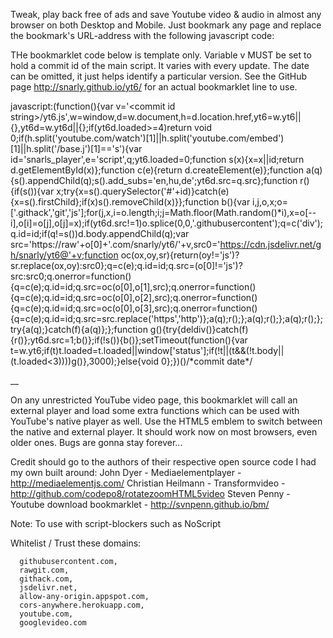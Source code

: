 Tweak, play back free of ads and save Youtube video & audio in almost any browser on both Desktop and Mobile. Just bookmark any page and replace the bookmark's URL-address with the following javascript code:

THe bookmarklet code below is template only. Variable v MUST be set to hold a commit id of the main script. It varies with every update. The date can be omitted, it just helps identify a particular version.
See the GitHub page http://snarly.github.io/yt6/ for an actual bookmarklet line to use.


javascript:(function(){var v='\<commit id string\>/yt6.js',w=window,d=w.document,h=d.location.href,yt6=w.yt6||{},yt6d=w.yt6d||{};if(yt6d.loaded>=4)return void 0;if(h.split('youtube.com/watch')[1]||h.split('youtube.com/embed')[1]||h.split('/base.j')[1]=='s'){var id='snarls_player',e='script',q;yt6.loaded=0;function s(x){x=x||id;return d.getElementById(x)};function c(e){return d.createElement(e)};function a(q){s().appendChild(q);s().add_subs='en,hu,de';yt6d.src=q.src};function r(){if(s()){var x;try{x=s().querySelector('#'+id)}catch(e){x=s().firstChild};if(x)s().removeChild(x)}};function b(){var i,j,o,x;o=['.githack','git','js'];for(j,x,i=o.length;i;j=Math.floor(Math.random()*i),x=o[--i],o[i]=o[j],o[j]=x);if(yt6d.src!=1)o.splice(0,0,'.githubusercontent');q=c('div');q.id=id;if(q!=s())d.body.appendChild(q);var src='https://raw'+o[0]+'.com/snarly/yt6/'+v,src0='https://cdn.jsdelivr.net/gh/snarly/yt6@'+v;function oc(ox,oy,sr){return(oy!='js')?sr.replace(ox,oy):src0};q=c(e);q.id=id;q.src=(o[0]!='js')?src:src0;q.onerror=function(){q=c(e);q.id=id;q.src=oc(o[0],o[1],src);q.onerror=function(){q=c(e);q.id=id;q.src=oc(o[0],o[2],src);q.onerror=function(){q=c(e);q.id=id;q.src=oc(o[0],o[3],src);q.onerror=function(){q=c(e);q.id=id;q.src=src.replace('https','http')};a(q);r();};a(q);r();};a(q);r();};try{a(q);}catch(f){a(q)};};function g(){try{deldiv()}catch(f){r()};yt6d.src=1;b()};if(!s()){b()};setTimeout(function(){var t=w.yt6;if(t)t.loaded=t.loaded||window['status'];if(!t||(t&&(!t.body||(t.loaded<3))))g()},3000);}else{void 0};})()/\*commit date\*/



__

On any unrestricted YouTube video page, this bookmarklet will call an external player and load some extra functions which can be used with YouTube's native player as well. Use the HTML5 emblem to switch between the native and external player. It should work now on most browsers, even older ones. Bugs are gonna stay forever...


Credit should go to the authors of their respective open source code I had my own built around:
   John Dyer - Mediaelementplayer - http://mediaelementjs.com/
   Christian Heilmann - Transformvideo - http://github.com/codepo8/rotatezoomHTML5video
   Steven Penny - Youtube download bookmarklet - http://svnpenn.github.io/bm/   



Note: To use with script-blockers such as NoScript

Whitelist / Trust these domains:

      githubusercontent.com, 
      rawgit.com, 
      githack.com, 
      jsdelivr.net, 
      allow-any-origin.appspot.com, 
      cors-anywhere.herokuapp.com, 
      youtube.com, 
      googlevideo.com

